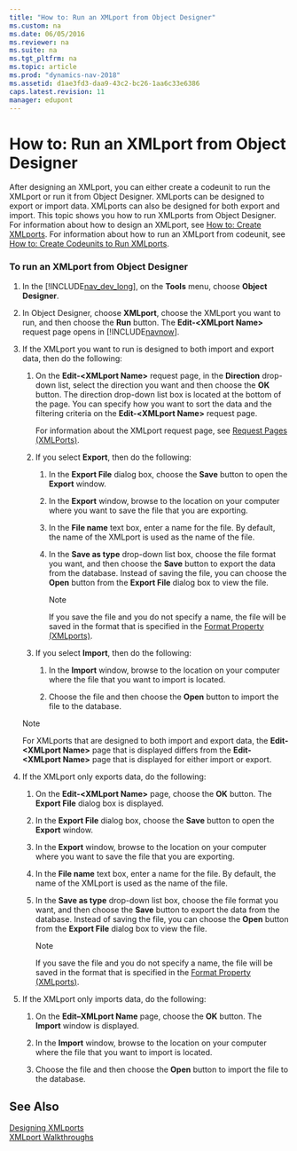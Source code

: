 ```yaml
---
title: "How to: Run an XMLport from Object Designer"
ms.custom: na
ms.date: 06/05/2016
ms.reviewer: na
ms.suite: na
ms.tgt_pltfrm: na
ms.topic: article
ms.prod: "dynamics-nav-2018"
ms.assetid: d1ae3fd3-daa9-43c2-bc26-1aa6c33e6386
caps.latest.revision: 11
manager: edupont
---
```

# How to: Run an XMLport from Object Designer
After designing an XMLport, you can either create a codeunit to run the XMLport or run it from Object Designer. XMLports can be designed to export or import data. XMLports can also be designed for both export and import. This topic shows you how to run XMLports from Object Designer. For information about how to design an XMLport, see [How to: Create XMLports](How-to--Create-XMLports.md). For information about how to run an XMLport from codeunit, see [How to: Create Codeunits to Run XMLports](How-to--Create-Codeunits-to-Run-XMLports.md).  
  
### To run an XMLport from Object Designer  
  
1.  In the [!INCLUDE[nav_dev_long](includes/nav_dev_long_md.md)], on the **Tools** menu, choose **Object Designer**.  
  
2.  In Object Designer, choose **XMLport**, choose the XMLport you want to run, and then choose the **Run** button. The **Edit-\<XMLport Name>** request page opens in [!INCLUDE[navnow](includes/navnow_md.md)].  
  
3.  If the XMLport you want to run is designed to both import and export data, then do the following:  
  
    1.  On the **Edit-\<XMLport Name>** request page, in the **Direction** drop-down list, select the direction you want and then choose the **OK** button. The direction drop-down list box is located at the bottom of the page. You can specify how you want to sort the data and the filtering criteria on the **Edit-\<XMLport Name>** request page.  
  
         For information about the XMLport request page, see [Request Pages \(XMLPorts\)](Request-Pages--XMLPorts-.md).  
  
    2.  If you select **Export**, then do the following:  
  
        1.  In the **Export File** dialog box, choose the **Save** button to open the **Export** window.  
  
        2.  In the **Export** window, browse to the location on your computer where you want to save the file that you are exporting.  
  
        3.  In the **File name** text box, enter a name for the file. By default, the name of the XMLport is used as the name of the file.  
  
        4.  In the **Save as type** drop-down list box, choose the file format you want, and then choose the **Save** button to export the data from the database. Instead of saving the file, you can choose the **Open** button from the **Export File** dialog box to view the file.  
  
            > [!NOTE]  
            >  If you save the file and you do not specify a name, the file will be saved in the format that is specified in the [Format Property \(XMLports\)](Format-Property--XMLports-.md).  
  
    3.  If you select **Import**, then do the following:  
  
        1.  In the **Import** window, browse to the location on your computer where the file that you want to import is located.  
  
        2.  Choose the file and then choose the **Open** button to import the file to the database.  
  
    > [!NOTE]  
    >  For XMLports that are designed to both import and export data, the **Edit-\<XMLport Name>** page that is displayed differs from the **Edit-\<XMLport Name>** page that is displayed for either import or export.  
  
4.  If the XMLport only exports data, do the following:  
  
    1.  On the **Edit-\<XMLport Name>** page, choose the **OK** button. The **Export File** dialog box is displayed.  
  
    2.  In the **Export File** dialog box, choose the **Save** button to open the **Export** window.  
  
    3.  In the **Export** window, browse to the location on your computer where you want to save the file that you are exporting.  
  
    4.  In the **File name** text box, enter a name for the file. By default, the name of the XMLport is used as the name of the file.  
  
    5.  In the **Save as type** drop-down list box, choose the file format you want, and then choose the **Save** button to export the data from the database. Instead of saving the file, you can choose the **Open** button from the **Export File** dialog box to view the file.  
  
        > [!NOTE]  
        >  If you save the file and you do not specify a name, the file will be saved in the format that is specified in the [Format Property \(XMLports\)](Format-Property--XMLports-.md).  
  
5.  If the XMLport only imports data, do the following:  
  
    1.  On the **Edit–XMLport Name** page, choose the **OK** button. The **Import** window is displayed.  
  
    2.  In the **Import** window, browse to the location on your computer where the file that you want to import is located.  
  
    3.  Choose the file and then choose the **Open** button to import the file to the database.  
  
## See Also  
 [Designing XMLports](Designing-XMLports.md)   
 [XMLport Walkthroughs](XMLport-Walkthroughs.md)